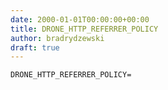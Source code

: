 ```yaml
---
date: 2000-01-01T00:00:00+00:00
title: DRONE_HTTP_REFERRER_POLICY
author: bradrydzewski
draft: true
---
```




```
DRONE_HTTP_REFERRER_POLICY=
```
